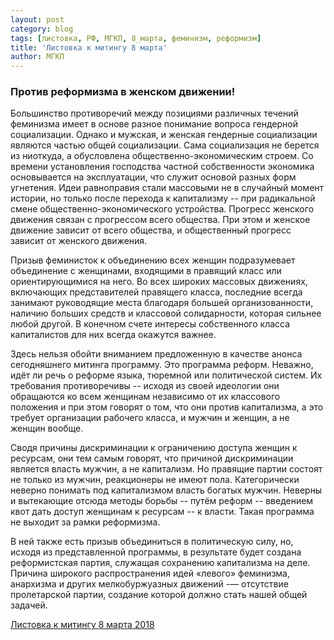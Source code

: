 ```yaml
---
layout: post
category: blog
tags: [листовка, РФ, МГКП, 8_марта, феминизм, реформизм]
title: 'Листовка к митингу 8 марта'
author: МГКП
---
```


### Против реформизма в женском движении!

Большинство противоречий между позициями различных течений феминизма имеет в основе разное понимание вопроса гендерной социализации. Однако и мужская, и женская гендерные социализации являются частью общей социализации. Сама социализация не берется из ниоткуда, а обусловлена общественно-экономическим строем. Со времени установления господства частной собственности экономика основывается на эксплуатации, что служит основой разных форм угнетения. Идеи равноправия стали массовыми не в случайный момент истории, но только после перехода к капитализму -- при радикальной смене общественно-экономического устройства. Прогресс женского движения связан с прогрессом всего общества. При этом и женское движение зависит от всего общества, и общественный прогресс зависит от женского движения.

Призыв феминисток к объединению всех женщин подразумевает объединение с женщинами, входящими в правящий класс или ориентирующимися на него. Во всех широких массовых движениях, включающих представителей правящего класса, последние всегда занимают руководящие места благодаря большей организованности, наличию больших средств и классовой солидарности, которая сильнее любой другой. В конечном счете интересы собственного класса капиталистов для них всегда окажутся важнее.

Здесь нельзя обойти вниманием предложенную в качестве анонса сегодняшнего митинга программу. Это программа реформ. Неважно, идёт ли речь о реформе языка, тюремной или политической систем. Их требования противоречивы -- исходя из своей идеологии они обращаются ко всем женщинам независимо от их классового положения и при этом говорят о том, что они против капитализма, а это требует организации рабочего класса, и мужчин и женщин, а не женщин вообще.

Сводя причины дискриминации к ограничению доступа женщин к ресурсам, они тем самым говорят, что причиной дискриминации является власть мужчин, а не капитализм. Но правящие партии состоят не только из мужчин, реакционеры не имеют пола. Категорически неверно понимать под капитализмом власть богатых мужчин. Неверны и вытекающие отсюда методы борьбы -- путём реформ -- введением квот дать доступ женщинам к ресурсам -- к власти. Такая программа не выходит за рамки реформизма.

В ней также есть призыв объединиться в политическую силу, но, исходя из представленной программы, в результате будет создана реформистская партия, служащая сохранению капитализма на деле. Причина широкого распространения идей «левого» феминизма, анархизма и других мелкобуржуазных движений -— отсутствие пролетарской партии, создание которой должно стать нашей общей задачей.


[Листовка к митингу 8 марта 2018](/blog/2018/03/08/8march)